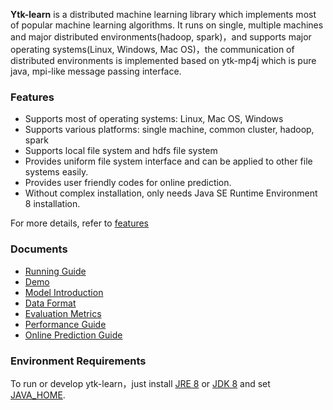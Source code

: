 **Ytk-learn** is a distributed machine learning library which implements most of popular machine learning algorithms. It runs on single, multiple machines and major distributed environments(hadoop, spark)，and supports major operating systems(Linux, Windows, Mac OS)，the communication of distributed environments is implemented based on ytk-mp4j which is pure java, mpi-like message passing interface.

### Features

- Supports most of operating systems: Linux, Mac OS, Windows
- Supports various platforms: single machine, common cluster, hadoop, spark 
- Supports local file system and hdfs file system
- Provides uniform file system interface and can be applied to other file systems easily.
- Provides user friendly codes for online prediction.
- Without complex installation, only needs Java SE Runtime Environment 8 installation.

For more details, refer to [features](docs/features.md)

### Documents

- [Running Guide](docs/running_guide.md)
- [Demo](demo)
- [Model Introduction](docs/models.md)
- [Data Format](docs/data_format.md)
- [Evaluation Metrics](docs/evaluation_metrics.md)
- [Performance Guide](docs/performance_guide.md)
- [Online Prediction Guide](docs/online.md)

### Environment Requirements

To run or develop ytk-learn，just install [JRE 8](http://www.oracle.com/technetwork/java/javase/downloads/jre8-downloads-2133155.html) or [JDK 8](http://www.oracle.com/technetwork/java/javase/downloads/jdk8-downloads-2133151.html) and set [JAVA_HOME](https://docs.oracle.com/cd/E19182-01/820-7851/inst_cli_jdk_javahome_t/).

